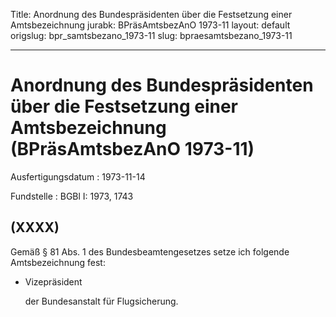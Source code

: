Title: Anordnung des Bundespräsidenten über die Festsetzung einer Amtsbezeichnung
jurabk: BPräsAmtsbezAnO 1973-11
layout: default
origslug: bpr_samtsbezano_1973-11
slug: bpraesamtsbezano_1973-11

---

# Anordnung des Bundespräsidenten über die Festsetzung einer Amtsbezeichnung (BPräsAmtsbezAnO 1973-11)

Ausfertigungsdatum
:   1973-11-14

Fundstelle
:   BGBl I: 1973, 1743



## (XXXX)

Gemäß § 81 Abs. 1 des Bundesbeamtengesetzes setze ich folgende
Amtsbezeichnung fest:

*   Vizepräsident

    der Bundesanstalt für Flugsicherung.




